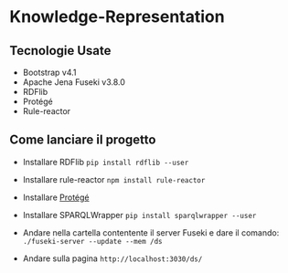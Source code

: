 # Knowledge-Representation

## Tecnologie Usate
- Bootstrap v4.1
- Apache Jena Fuseki v3.8.0
- RDFlib 
- Protégé
- Rule-reactor

## Come lanciare il progetto
- Installare RDFlib `pip install rdflib --user`
- Installare rule-reactor `npm install rule-reactor`

- Installare [Protégé](https://github.com/antoniofaienza93/Knowledge-Representation/blob/master/docs/ontology.md#definizione-di-unontologia)

- Installare SPARQLWrapper `pip install sparqlwrapper --user`

- Andare nella cartella contentente il server Fuseki e dare il comando: ```./fuseki-server --update --mem /ds```

- Andare sulla pagina `http://localhost:3030/ds/`
